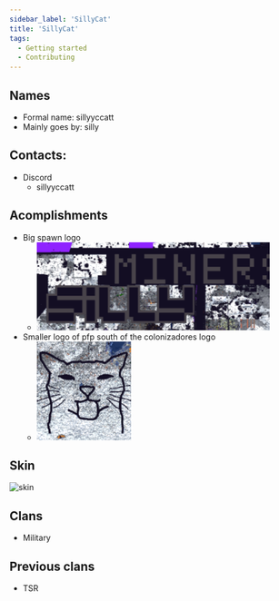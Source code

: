 ```yaml
---
sidebar_label: 'SillyCat'
title: 'SillyCat'
tags:
  - Getting started
  - Contributing
---
```


## Names
* Formal name: sillyyccatt
* Mainly goes by: silly

## Contacts:
* Discord
  * sillyyccatt

## Acomplishments
- Big spawn logo 
  - ![silly logo](../../static/img/users/silly/silly_letters.png)
- Smaller logo of pfp south of the colonizadores logo
  - ![silly pfp](../../static/img/users/silly/silly_pfp.png)

## Skin
![skin](https://s.namemc.com/3d/skin/body.png?id=8bc9658993262e0d&model=slim&theta=30&phi=21&time=90&width=100&height=200)

## Clans
- Military

## Previous clans
- TSR